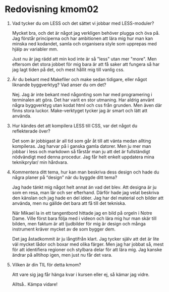 ---
---
Redovisning kmom02
=========================

[//]: # (Detta innehåll är skrivet i markdown och du hittar innehållet i filen `content/redovisning/02_kmom02.md`.)



1. Vad tycker du om LESS och det sättet vi jobbar med LESS-moduler?

    <i class="fas fa-thumbs-up"></i>
    
    Mycket bra, och det är något jag verkligen behöver plugga och öva på. Jag förstår principerna och har ambitionen att lära mig hur man kan minska ned kodandet, samla och organisera style som upprepas med hjälp av variabler mm.

    Just nu är jag rädd att min kod inte är så "less" utan mer "more". Men eftersom det stora jobbet för mig bara är att få saker att fungera så har jag lagt tiden på det, och mest hållit mig till vanlig css.


2. Är du bekant med Makefiler och make sedan tidigare, eller något liknande         byggverktyg? Vad anser du om det?

    Nej. Jag är inte bekant med någonting som har med programering i terminalen att göra. Det har varit en stor utmaning. Har aldrig använt några byggverktyg utan kodat html och css från grunden. Men även där finns stora luckor. Make-verktyget tycker jag är smart och lätt att använda.


3. Hur kändes det att kompilera LESS till CSS, var det något du reflekterade över?

    Det som är jobbigast är all tid som går åt till att vänta medan allting kompileras. Jag harvar på i ganska gamla datorer. Men ju mer man jobbar i less och markdown så fårstår man ju att det är fullständigt nödvändigt med denna procedur. Jag får helt enkelt uppdatera mina teknikprylar/ min hårdvara.


4. Kommentera ditt tema, hur kan man beskriva dess design och hade du några planer på “design” när du byggde ditt tema?

    Jag hade tänkt mig något helt annat än vad det blev. Att designa är ju som en resa, man lär och ser efterhand. Därför hade jag velat beskriva den känslan och jag hade en del idéer. Jag har del material och bilder att använda, men nu gällde det bara att få till det tekniska.

    När Mikael la in ett tangentbord hittade jag en bild på orgeln i Notre Dame. Ville först bara följa med i videon och lära mig hur man skär till bilden, men faktum är att ljudbilder för mig är design och många instrument kräver mycket av de som bygger dem.

    Det jag åstadkommit är ju långtifrån klart. Jag tycker själv att det är lite väl mycket lådor och boxar med olika färger. Men jag har jobbat så, mest för att identifiera regioner och stylbara delar för att lära mig. Jag kanske ändrar på alltihop igen, men just nu får det vara.


5. Vilken är din TIL för detta kmom?

    Att vare sig jag får hänga kvar i kursen eller ej, så kämar jag vidre.

    Alltså.. Kämpa vidare!
